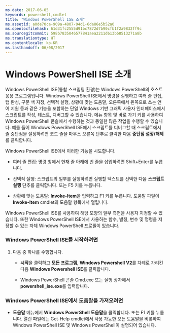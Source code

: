 ```yaml
---
ms.date: 2017-06-05
keywords: powershell,cmdlet
title: "Windows PowerShell ISE 소개"
ms.assetid: a0de70ca-909a-4807-94d1-6da86e5b52a0
ms.openlocfilehash: 61d31fc2555d91bc7872d7b90cfb1f2a9832ff9c
ms.sourcegitcommit: 598b7835046577841aea2211d613bb8513271a8b
ms.translationtype: HT
ms.contentlocale: ko-KR
ms.lasthandoff: 06/08/2017
---
```

# <a name="introducing-the-windows-powershell-ise"></a>Windows PowerShell ISE 소개
Windows PowerShell ISE(통합 스크립팅 환경)는 Windows PowerShell의 호스트 응용 프로그램입니다. Windows PowerShell ISE에서 명령을 실행하고 여러 줄 편집, 탭 완성, 구문 색 지정, 선택적 실행, 상황에 맞는 도움말, 오른쪽에서 왼쪽으로 쓰는 언어 지원 등과 같은 기능을 포함하는 단일 Windows 기반 그래픽 사용자 인터페이스에서 스크립트를 작성, 테스트, 디버그할 수 있습니다.
메뉴 항목 및 바로 가기 키를 사용하여 Windows PowerShell 콘솔에서 수행하는 것과 동일한 많은 작업을 수행할 수 있습니다.  예를 들어 Windows PowerShell ISE에서 스크립트를 디버그할 때 스크립트에서 줄 중단점을 설정하려면 코드 줄을 마우스 오른쪽 단추로 클릭한 다음 **중단점 설정/해제**를 클릭합니다.

Windows PowerShell ISE에서 이러한 기능을 시도합니다.

-   여러 줄 편집: 명령 창에서 현재 줄 아래에 빈 줄을 삽입하려면 Shift+Enter를 누릅니다.

-   선택적 실행: 스크립트의 일부를 실행하려면 실행할 텍스트를 선택한 다음 **스크립트 실행** 단추를 클릭합니다. 또는 F5 키를 누릅니다.

-   상황에 맞는 도움말: **Invoke-Item**을 입력하고 F1 키를 누릅니다. 도움말 파일이 **Invoke-Item** cmdlet의 도움말 항목에서 열립니다.

Windows PowerShell ISE를 사용하여 해당 모양의 일부 측면을 사용자 지정할 수 있습니다. 또한 Windows PowerShell ISE에서 사용하는 함수, 별칭, 변수 및 명령을 저장할 수 있는 자체 Windows PowerShell 프로필이 있습니다.

### <a name="to-start-the-windows-powershell-ise"></a>Windows PowerShell ISE를 시작하려면

1.  다음 중 하나를 수행합니다.

    -   **시작**을 클릭하고 **모든 프로그램**, **Windows Powershell V2**를 차례로 가리킨 다음 **Windows Powershell ISE**를 클릭합니다.

    -   Windows PowerShell 콘솔 Cmd.exe 또는 실행 상자에서 **powershell_ise.exe**를 입력합니다.

### <a name="to-get-help-in-the-windows-powershell-ise"></a>Windows PowerShell ISE에서 도움말을 가져오려면

-   **도움말** 메뉴에서 **Windows PowerShell 도움말**을 클릭합니다. 또는 F1 키를 누릅니다. 열린 파일에는 Get-Help cmdlet에서 사용 가능한 모든 도움말을 비롯하여 Windows PowerShell ISE 및 Windows PowerShell이 설명되어 있습니다.

